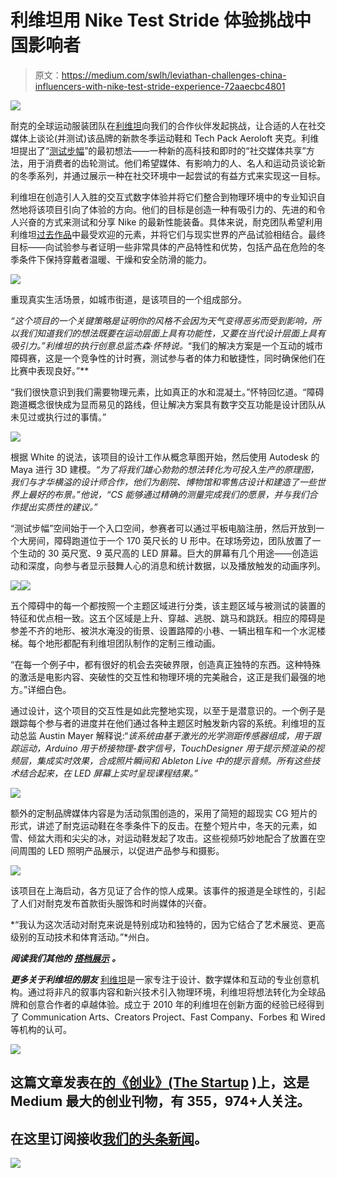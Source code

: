 # 利维坦用 Nike Test Stride 体验挑战中国影响者

> 原文：<https://medium.com/swlh/leviathan-challenges-china-influencers-with-nike-test-stride-experience-72aaecbc4801>

![](img/0eedf29eb7bb355cd632eb07280438ea.png)

耐克的全球运动服装团队在[利维坦](http://www.lvthn.com/about/)向我们的合作伙伴发起挑战，让合适的人在社交媒体上谈论(并测试)该品牌的新款冬季运动鞋和 Tech Pack Aeroloft 夹克。利维坦提出了“[测试步幅](http://www.lvthn.com/work/test-stride/)”的最初想法——一种新的高科技和即时的“社交媒体共享”方法，用于消费者的齿轮测试。他们希望媒体、有影响力的人、名人和运动员谈论新的冬季系列，并通过展示一种在社交环境中一起尝试的有益方式来实现这一目标。

利维坦在创造引人入胜的交互式数字体验并将它们整合到物理环境中的专业知识自然地将该项目引向了体验的方向。他们的目标是创造一种有吸引力的、先进的和令人兴奋的方式来测试和分享 Nike 的最新性能装备。具体来说，耐克团队希望利用利维坦[过去作品](http://www.lvthn.com/work/)中最受欢迎的元素，并将它们与现实世界的产品试验相结合。最终目标——向试验参与者证明一些非常具体的产品特性和优势，包括产品在危险的冬季条件下保持穿戴者温暖、干燥和安全防滑的能力。

![](img/253e07b0050e9981141928b7a7fba996.png)

重现真实生活场景，如城市街道，是该项目的一个组成部分。

*“这个项目的一个关键策略是证明你的风格不会因为天气变得恶劣而受到影响，所以我们知道我们的想法既要在运动层面上具有功能性，又要在当代设计层面上具有吸引力。”利维坦的执行创意总监杰森·怀特说。*“我们的解决方案是一个互动的城市障碍赛，这是一个竞争性的计时赛，测试参与者的体力和敏捷性，同时确保他们在比赛中表现良好。”**

“我们很快意识到我们需要物理元素，比如真正的水和混凝土。”怀特回忆道。“障碍跑道概念很快成为显而易见的路线，但让解决方案具有数字交互功能是设计团队从未见过或执行过的事情。”

![](img/5466dd681110915560dc5154101415bf.png)

根据 White 的说法，该项目的设计工作从概念草图开始，然后使用 Autodesk 的 Maya 进行 3D 建模。*“为了将我们雄心勃勃的想法转化为可投入生产的原理图，我们与才华横溢的设计师合作，他们为剧院、博物馆和零售店设计和建造了一些世界上最好的布景。”*他说，*“CS 能够通过精确的测量完成我们的愿景，并与我们合作提出实质性的建议。”*

“测试步幅”空间始于一个入口空间，参赛者可以通过平板电脑注册，然后开放到一个大房间，障碍跑道位于一个 170 英尺长的 U 形中。在球场旁边，团队放置了一个生动的 30 英尺宽、9 英尺高的 LED 屏幕。巨大的屏幕有几个用途——创造运动和深度，向参与者显示鼓舞人心的消息和统计数据，以及播放触发的动画序列。

![](img/c45eb46f5e28fa641cec2ecc51e8ece7.png)![](img/498af7338842bc8eb55bb628f3531879.png)

五个障碍中的每一个都按照一个主题区域进行分类，该主题区域与被测试的装置的特征和优点相一致。这五个区域是上升、穿越、逃脱、跳马和跳跃。相应的障碍是参差不齐的地形、被洪水淹没的街景、设置路障的小巷、一辆出租车和一个水泥楼梯。每个地形都配有利维坦团队制作的定制三维动画。

“在每一个例子中，都有很好的机会去突破界限，创造真正独特的东西。这种特殊的激活是电影内容、突破性的交互性和物理环境的完美融合，这正是我们最强的地方。”详细白色。

通过设计，这个项目的交互性是如此完整地实现，以至于是潜意识的。一个例子是跟踪每个参与者的进度并在他们通过各种主题区时触发新内容的系统。利维坦的互动总监 Austin Mayer 解释说:“*该系统由基于激光的光学测距传感器组成，用于跟踪运动，Arduino 用于桥接物理-数字信号，TouchDesigner 用于提示预渲染的视频层，集成实时效果，合成照片瞬间和 Ableton Live 中的提示音频。所有这些技术结合起来，在 LED 屏幕上实时呈现课程结果。”*

![](img/0eb9987d7eef9cb18e24d97a70c33e17.png)

额外的定制品牌媒体内容是为活动氛围创造的，采用了简短的超现实 CG 短片的形式，讲述了耐克运动鞋在冬季条件下的反击。在整个短片中，冬天的元素，如雪、倾盆大雨和尖尖的冰，对运动鞋发起了攻击。这些视频巧妙地配合了放置在空间周围的 LED 照明产品展示，以促进产品参与和摄影。

![](img/a9e017f804b2ba95306caafd4544b97d.png)

该项目在上海启动，各方见证了合作的惊人成果。该事件的报道是全球性的，引起了人们对耐克发布首款街头服饰和时尚媒体的兴奋。

*“我认为这次活动对耐克来说是特别成功和独特的，因为它结合了艺术展览、更高级别的互动技术和体育活动。”*州白。

***阅读我们其他的*** [***搭档展示***](http://bulldogdrummond.com/blog/partner-showcase-leviathan-project-150-media-stream) ***。***

***更多关于利维坦的朋友*** [利维坦](http://www.lvthn.com/)是一家专注于设计、数字媒体和互动的专业创意机构。通过将非凡的叙事内容和新兴技术引入物理环境，利维坦将想法转化为全球品牌和创意合作者的卓越体验。成立于 2010 年的利维坦在创新方面的经验已经得到了 Communication Arts、Creators Project、Fast Company、Forbes 和 Wired 等机构的认可。

[![](img/308a8d84fb9b2fab43d66c117fcc4bb4.png)](https://medium.com/swlh)

## 这篇文章发表在[的《创业》(The Startup](https://medium.com/swlh) )上，这是 Medium 最大的创业刊物，有 355，974+人关注。

## 在这里订阅接收[我们的头条新闻](http://growthsupply.com/the-startup-newsletter/)。

[![](img/b0164736ea17a63403e660de5dedf91a.png)](https://medium.com/swlh)